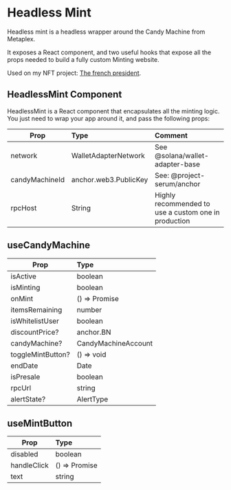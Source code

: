# Headless Mint

Headless mint is a headless wrapper around the Candy Machine from Metaplex.

It exposes a React component, and two useful hooks that expose all the props needed to build a fully custom Minting website.

Used on my NFT project: [The french president](https://thefrenchpresident.com).

## HeadlessMint Component

HeadlessMint is a React component that encapsulates all the minting logic. You just need to wrap your app around it, and pass the following props:

| Prop           | Type                  | Comment                                              |
| -------------- | :-------------------- | :--------------------------------------------------- |
| network        | WalletAdapterNetwork  | See @solana/wallet-adapter-base                      |
| candyMachineId | anchor.web3.PublicKey | See: @project-serum/anchor                           |
| rpcHost        | String                | Highly recommended to use a custom one in production |

## useCandyMachine

| Prop              | Type                |
| ----------------- | :------------------ |
| isActive          | boolean             |
| isMinting         | boolean             |
| onMint            | () => Promise<void> |
| itemsRemaining    | number              |
| isWhitelistUser   | boolean             |
| discountPrice?    | anchor.BN           |
| candyMachine?     | CandyMachineAccount |
| toggleMintButton? | () => void          |
| endDate           | Date                |
| isPresale         | boolean             |
| rpcUrl            | string              |
| alertState?       | AlertType           |

## useMintButton

| Prop        | Type                |
| ----------- | :------------------ |
| disabled    | boolean             |
| handleClick | () => Promise<void> |
| text        | string              |
